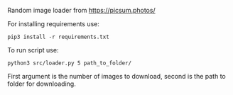 Random image loader from https://picsum.photos/

For installing requirements use:
```
pip3 install -r requirements.txt
```

To run script use:
```
python3 src/loader.py 5 path_to_folder/
```

First argument is the number of images to download, second is the path to folder for downloading.